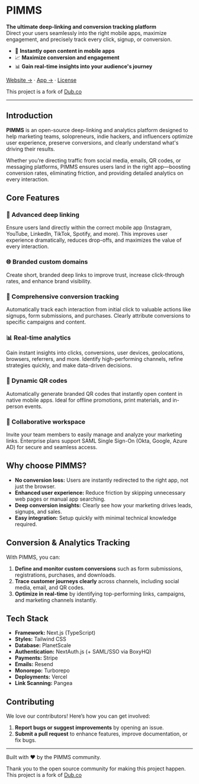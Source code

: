 # PIMMS

**The ultimate deep-linking and conversion tracking platform**  
Direct your users seamlessly into the right mobile apps, maximize engagement, and precisely track every click, signup, or conversion.

- 🚀 **Instantly open content in mobile apps**
- 📈 **Maximize conversion and engagement**
- 📊 **Gain real-time insights into your audience's journey**

[Website →](https://pimms.io) · [App →](https://app.pimms.io) · [License](https://github.com/getpimms/pim-ms/blob/main/LICENSE.md)

This project is a fork of [Dub.co](https://github.com/dubinc/dub)

---

## Introduction

**PIMMS** is an open-source deep-linking and analytics platform designed to help marketing teams, solopreneurs, indie hackers, and influencers optimize user experience, preserve conversions, and clearly understand what's driving their results.

Whether you’re directing traffic from social media, emails, QR codes, or messaging platforms, PIMMS ensures users land in the right app—boosting conversion rates, eliminating friction, and providing detailed analytics on every interaction.

## Core Features

### 🔗 Advanced deep linking
Ensure users land directly within the correct mobile app (Instagram, YouTube, LinkedIn, TikTok, Spotify, and more). This improves user experience dramatically, reduces drop-offs, and maximizes the value of every interaction.

### 🌐 Branded custom domains
Create short, branded deep links to improve trust, increase click-through rates, and enhance brand visibility.

### 🎯 Comprehensive conversion tracking
Automatically track each interaction from initial click to valuable actions like signups, form submissions, and purchases. Clearly attribute conversions to specific campaigns and content.

### 📊 Real-time analytics
Gain instant insights into clicks, conversions, user devices, geolocations, browsers, referrers, and more. Identify high-performing channels, refine strategies quickly, and make data-driven decisions.

### 📱 Dynamic QR codes
Automatically generate branded QR codes that instantly open content in native mobile apps. Ideal for offline promotions, print materials, and in-person events.

### 👥 Collaborative workspace
Invite your team members to easily manage and analyze your marketing links. Enterprise plans support SAML Single Sign-On (Okta, Google, Azure AD) for secure and seamless access.

## Why choose PIMMS?

- **No conversion loss:** Users are instantly redirected to the right app, not just the browser.
- **Enhanced user experience:** Reduce friction by skipping unnecessary web pages or manual app searching.
- **Deep conversion insights:** Clearly see how your marketing drives leads, signups, and sales.
- **Easy integration:** Setup quickly with minimal technical knowledge required.

## Conversion & Analytics Tracking

With PIMMS, you can:

1. **Define and monitor custom conversions** such as form submissions, registrations, purchases, and downloads.
2. **Trace customer journeys clearly** across channels, including social media, email, and QR codes.
3. **Optimize in real-time** by identifying top-performing links, campaigns, and marketing channels instantly.

## Tech Stack

- **Framework:** Next.js (TypeScript)  
- **Styles:** Tailwind CSS  
- **Database:** PlanetScale  
- **Authentication:** NextAuth.js (+ SAML/SSO via BoxyHQ)  
- **Payments:** Stripe  
- **Emails:** Resend  
- **Monorepo:** Turborepo  
- **Deployments:** Vercel  
- **Link Scanning:** Pangea

## Contributing

We love our contributors! Here’s how you can get involved:

1. **Report bugs or suggest improvements** by opening an issue.
2. **Submit a pull request** to enhance features, improve documentation, or fix bugs.

---

Built with ❤️ by the PIMMS community.

Thank you to the open source community for making this project happen.
This project is a fork of [Dub.co](https://github.com/dubinc/dub)